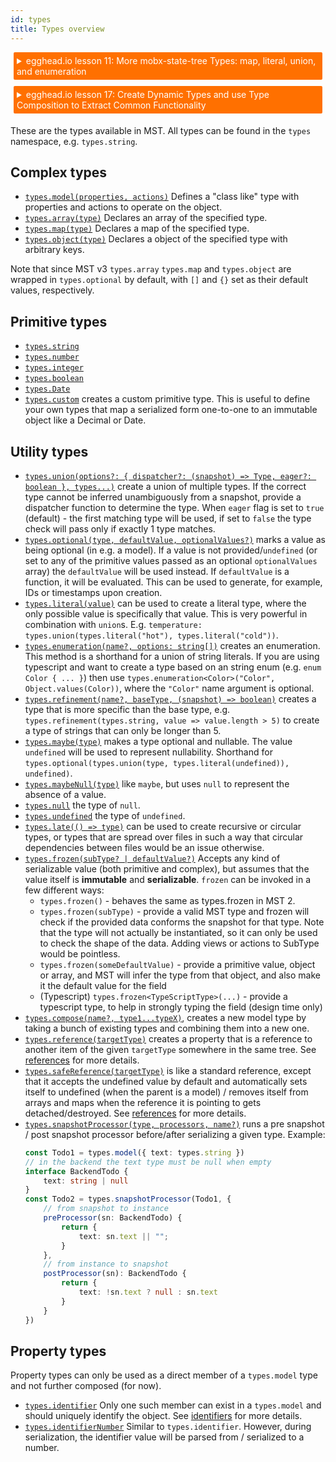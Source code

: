 ```yaml
---
id: types
title: Types overview
---
```


<div id="codefund"></div>

<details>
    <summary style="color: white; background:#ff7000;padding:5px;margin:5px;border-radius:2px">egghead.io lesson 11: More mobx-state-tree Types: map, literal, union, and enumeration</summary>
    <br>
    <div style="padding:5px;">
        <iframe style="border: none;" width=760 height=427  src="https://egghead.io/lessons/react-more-mobx-state-tree-types-map-literal-union-and-enumeration/embed" ></iframe>
    </div>
    <a style="font-style:italic;padding:5px;margin:5px;"  href="https://egghead.io/lessons/react-more-mobx-state-tree-types-map-literal-union-and-enumeration">Hosted on egghead.io</a>
</details>

<details>
    <summary style="color: white; background:#ff7000;padding:5px;margin:5px;border-radius:2px">egghead.io lesson 17: Create Dynamic Types and use Type Composition to Extract Common Functionality</summary>
    <br>
    <div style="padding:5px;">
        <iframe style="border: none;" width=760 height=427  src="https://egghead.io/lessons/react-create-dynamic-types-and-use-type-composition-to-extract-common-functionality/embed" ></iframe>
    </div>
    <a style="font-style:italic;padding:5px;margin:5px;"  href="https://egghead.io/lessons/react-create-dynamic-types-and-use-type-composition-to-extract-common-functionality">Hosted on egghead.io</a>
</details>

These are the types available in MST. All types can be found in the `types` namespace, e.g. `types.string`.

## Complex types

-   [`types.model(properties, actions)`](/API/#model) Defines a "class like" type with properties and actions to operate on the object.
-   [`types.array(type)`](/API/#array) Declares an array of the specified type.
-   [`types.map(type)`](/API/#map) Declares a map of the specified type.
-   [`types.object(type)`](/API/#object) Declares a object of the specified type with arbitrary keys.

Note that since MST v3 `types.array` `types.map` and `types.object` are wrapped in `types.optional` by default, with `[]` and `{}` set as their default values, respectively.

## Primitive types

-   [`types.string`](/API/#const-string)
-   [`types.number`](/API/#const-number)
-   [`types.integer`](/API/#const-integer)
-   [`types.boolean`](/API/#const-boolean)
-   [`types.Date`](/API/#const-dateprimitive)
-   [`types.custom`](/API/#custom) creates a custom primitive type. This is useful to define your own types that map a serialized form one-to-one to an immutable object like a Decimal or Date.

## Utility types

-   [`types.union(options?: { dispatcher?: (snapshot) => Type, eager?: boolean }, types...)`](/API/#union) create a union of multiple types. If the correct type cannot be inferred unambiguously from a snapshot, provide a dispatcher function to determine the type. When `eager` flag is set to `true` (default) - the first matching type will be used, if set to `false` the type check will pass only if exactly 1 type matches.
-   [`types.optional(type, defaultValue, optionalValues?)`](/API/#optional) marks a value as being optional (in e.g. a model). If a value is not provided/`undefined` (or set to any of the primitive values passed as an optional `optionalValues` array) the `defaultValue` will be used instead. If `defaultValue` is a function, it will be evaluated. This can be used to generate, for example, IDs or timestamps upon creation.
-   [`types.literal(value)`](/API/#literal) can be used to create a literal type, where the only possible value is specifically that value. This is very powerful in combination with `union`s. E.g. `temperature: types.union(types.literal("hot"), types.literal("cold"))`.
-   [`types.enumeration(name?, options: string[])`](/API/#enumeration) creates an enumeration. This method is a shorthand for a union of string literals. If you are using typescript and want to create a type based on an string enum (e.g. `enum Color { ... }`) then use `types.enumeration<Color>("Color", Object.values(Color))`, where the `"Color"` name argument is optional.
-   [`types.refinement(name?, baseType, (snapshot) => boolean)`](/API/#refinement) creates a type that is more specific than the base type, e.g. `types.refinement(types.string, value => value.length > 5)` to create a type of strings that can only be longer than 5.
-   [`types.maybe(type)`](/API/#maybe) makes a type optional and nullable. The value `undefined` will be used to represent nullability. Shorthand for `types.optional(types.union(type, types.literal(undefined)), undefined)`.
-   [`types.maybeNull(type)`](/API/#maybeNull) like `maybe`, but uses `null` to represent the absence of a value.
-   [`types.null`](/API/#const-nulltype) the type of `null`.
-   [`types.undefined`](/API/#const-undefinedtype) the type of `undefined`.
-   [`types.late(() => type)`](/API/#late) can be used to create recursive or circular types, or types that are spread over files in such a way that circular dependencies between files would be an issue otherwise.
-   [`types.frozen(subType? | defaultValue?)`](/API/#frozen) Accepts any kind of serializable value (both primitive and complex), but assumes that the value itself is **immutable** and **serializable**.
    `frozen` can be invoked in a few different ways:
    -   `types.frozen()` - behaves the same as types.frozen in MST 2.
    -   `types.frozen(subType)` - provide a valid MST type and frozen will check if the provided data conforms the snapshot for that type. Note that the type will not actually be instantiated, so it can only be used to check the shape of the data. Adding views or actions to SubType would be pointless.
    -   `types.frozen(someDefaultValue)` - provide a primitive value, object or array, and MST will infer the type from that object, and also make it the default value for the field
    -   (Typescript) `types.frozen<TypeScriptType>(...)` - provide a typescript type, to help in strongly typing the field (design time only)
-   [`types.compose(name?, type1...typeX)`](/API/#compose), creates a new model type by taking a bunch of existing types and combining them into a new one.
-   [`types.reference(targetType)`](/API/#reference) creates a property that is a reference to another item of the given `targetType` somewhere in the same tree. See [references](/concepts/references#references) for more details.
-   [`types.safeReference(targetType)`](/API/#safereference) is like a standard reference, except that it accepts the undefined value by default and automatically sets itself to undefined (when the parent is a model) / removes itself from arrays and maps when the reference it is pointing to gets detached/destroyed. See [references](/concepts/references#references) for more details.
-   [`types.snapshotProcessor(type, processors, name?)`](/API/#snapshotprocessor) runs a pre snapshot / post snapshot processor before/after serializing a given type. Example:
    ```ts
    const Todo1 = types.model({ text: types.string })
    // in the backend the text type must be null when empty
    interface BackendTodo {
        text: string | null
    }
    const Todo2 = types.snapshotProcessor(Todo1, {
        // from snapshot to instance
        preProcessor(sn: BackendTodo) {
            return {
                text: sn.text || "";
            }
        },
        // from instance to snapshot
        postProcessor(sn): BackendTodo {
            return {
                text: !sn.text ? null : sn.text
            }
        }
    })
    ```

## Property types

Property types can only be used as a direct member of a `types.model` type and not further composed (for now).

-   [`types.identifier`](/API/#const-identifier) Only one such member can exist in a `types.model` and should uniquely identify the object. See [identifiers](/concepts/references#identifiers) for more details.
-   [`types.identifierNumber`](/API/#const-identifiernumber) Similar to `types.identifier`. However, during serialization, the identifier value will be parsed from / serialized to a number.

